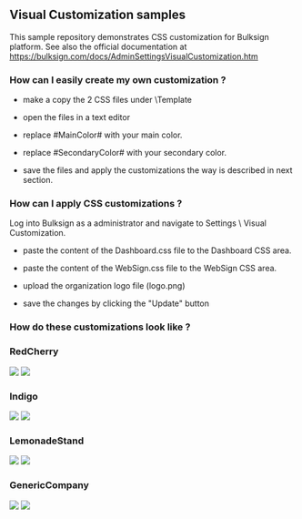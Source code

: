 ## Visual Customization samples
This sample repository demonstrates CSS customization for Bulksign platform.
See also the official documentation at https://bulksign.com/docs/AdminSettingsVisualCustomization.htm





### How can I easily create my own customization ?

- make a copy the 2 CSS files under \Template 

- open the files in a text editor

- replace  #MainColor#  with your main color.

- replace #SecondaryColor# with your secondary color. 

- save the files and apply the customizations the way is described in next section.


### How can I apply CSS customizations ?

Log into Bulksign as a administrator and navigate to Settings \ Visual Customization.

- paste the content of the Dashboard.css file to the Dashboard CSS area.

- paste the content of the WebSign.css file to the WebSign CSS area.

- upload the organization logo file (logo.png)

- save the changes by clicking the "Update" button



### How do these customizations look like  ?


### RedCherry

<img src="Themes\redcherry\websign.png">
<img src="Themes\redcherry\dashboard.png">


### Indigo

<img src="Themes\Indigo\websign.png">
<img src="Themes\Indigo\dashboard.png">


### LemonadeStand

<img src="\Themes\LemonadeStand\websign.png">
<img src="\Themes\LemonadeStand\dashboard.png">

### GenericCompany

<img src="\themes\GenericCompany\websign.png">
<img src="\themes\GenericCompany\dashboard.png">
